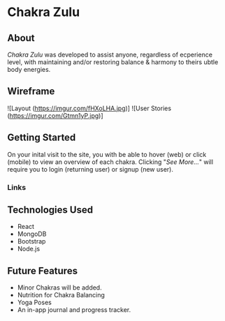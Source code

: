 
# Chakra Zulu

## About

*Chakra Zulu* was developed to assist anyone, regardless of ecperience level, with maintaining and/or restoring balance & harmony to theirs ubtle body energies.  

## Wireframe

![Layout (https://imgur.com/fHXoLHA.jpg)]
![User Stories (https://imgur.com/Gtmn1yP.jpg)]

## Getting Started

On your inital visit to the site, you with be able to hover (web) or click (mobile) to view an overview of each chakra. Clicking "*See More...*" will require you to login (returning user) or signup (new user).

### Links



## Technologies Used

- React
- MongoDB
- Bootstrap 
- Node.js

## Future Features

- Minor Chakras will be added.
- Nutrition for Chakra Balancing
- Yoga Poses
- An in-app journal and progress tracker.
